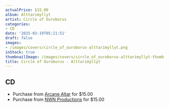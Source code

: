 ```yaml
---
actualPrice: $15.00
album: Alttarimyllyt
artist: Circle of Ouroborus
categories:
- CD
date: '2025-03-19T05:21:51'
draft: false
images:
- /images/covers/circle_of_ouroborus-alttarimyllyt.png
inStock: true
thumbnailImage: /images/covers/circle_of_ouroborus-alttarimyllyt-thumb.png
title: Circle of Ouroborus - Alttarimyllyt
---
```


## CD
* Purchase from [Arcane Altar](https://arcanealtar.bigcartel.com/product/circle-of-ouroborus-alttarimyllyt-cd) for $15.00
* Purchase from [NWN Productions](http://shop.nwnprod.com/index.php?route=product/product&path=93&product_id=60864&sort=pd.name&order=ASC) for $15.00
